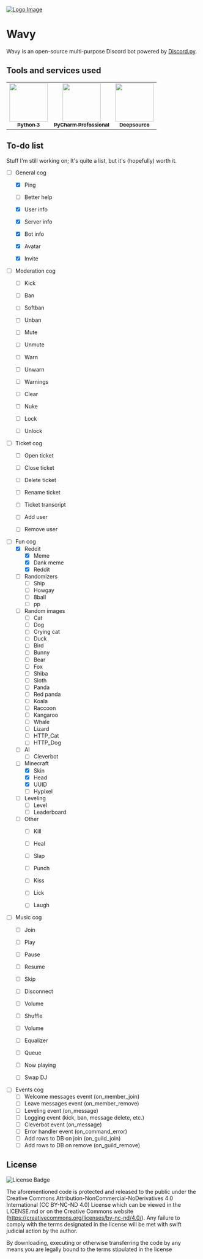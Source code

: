 [![Logo Image](https://cdn.wavybot.com/wavy_logo.png)](https://wavybot.com)

# Wavy

Wavy is an open-source multi-purpose Discord bot powered by [Discord.py](https://discordpy.readthedocs.io/en/latest/).

## Tools and services used

<table>
  <tr>
    <td align="center"><a href="https://www.python.org/"><img src="https://upload.wikimedia.org/wikipedia/commons/thumb/c/c3/Python-logo-notext.svg/768px-Python-logo-notext.svg.png" width="100px;" alt=""/><br /><sub><b>Python 3</b></sub></a><br /></td>
    <td align="center"><a href="https://www.jetbrains.com/pycharm/"><img src="https://i2.wp.com/clay-atlas.com/wp-content/uploads/2019/10/PyCharm_Logo.svg_.png?resize=1024%2C1024&ssl=1" width="100px;" alt=""/><br /><sub><b>PyCharm Professional</b></sub></a><br /></td>
    <td align="center"><a href="https://deepsource.io/"><img src="https://static.crozdesk.com/web_app_library/providers/logos/000/011/711/original/deepsource-1608196869-logo.png?1608196869" width="100px;" alt=""/><br /><sub><b>Deepsource</b></sub></a><br /></td>
  </tr>
</table>

## To-do list
Stuff I'm still working on; It's quite a list, but it's (hopefully) worth it.

- [ ] General cog
    - [x] Ping
    - [ ] Better help
    - [x] User info 
    - [x] Server info
    - [x] Bot info
    - [x] Avatar
    - [x] Invite
    

- [ ] Moderation cog
    - [ ] Kick
    - [ ] Ban
    - [ ] Softban
    - [ ] Unban
    - [ ] Mute
    - [ ] Unmute
    - [ ] Warn
    - [ ] Unwarn
    - [ ] Warnings
    - [ ] Clear
    - [ ] Nuke
    - [ ] Lock
    - [ ] Unlock
    

- [ ] Ticket cog
    - [ ] Open ticket
    - [ ] Close ticket
    - [ ] Delete ticket
    - [ ] Rename ticket
    - [ ] Ticket transcript
    - [ ] Add user 
    - [ ] Remove user
    

- [ ] Fun cog
    - [x] Reddit
        - [x] Meme
        - [x] Dank meme
        - [x] Reddit
    - [ ] Randomizers
        - [ ] Ship
        - [ ] Howgay
        - [ ] 8ball
        - [ ] pp
    - [ ] Random images
        - [ ] Cat
        - [ ] Dog
        - [ ] Crying cat
        - [ ] Duck
        - [ ] Bird
        - [ ] Bunny
        - [ ] Bear
        - [ ] Fox
        - [ ] Shiba
        - [ ] Sloth
        - [ ] Panda
        - [ ] Red panda
        - [ ] Koala
        - [ ] Raccoon
        - [ ] Kangaroo
        - [ ] Whale
        - [ ] Lizard
        - [ ] HTTP_Cat
        - [ ] HTTP_Dog
    - [ ] AI
      - [ ] Cleverbot
    - [ ] Minecraft
      - [x] Skin
      - [x] Head
      - [x] UUID
      - [ ] Hypixel
    - [ ] Leveling
      - [ ] Level
      - [ ] Leaderboard
    - [ ]  Other
        - [ ] Kill
        - [ ] Heal
        - [ ] Slap
        - [ ] Punch
        - [ ] Kiss
        - [ ] Lick
        - [ ] Laugh
    

- [ ] Music cog
    - [ ] Join
    - [ ] Play
    - [ ] Pause
    - [ ] Resume
    - [ ] Skip
    - [ ] Disconnect
    - [ ] Volume
    - [ ] Shuffle
    - [ ] Volume
    - [ ] Equalizer
    - [ ] Queue
    - [ ] Now playing
    - [ ] Swap DJ
    

- [ ] Events cog
    - [ ] Welcome messages evemt (on_member_join)
    - [ ] Leave messages event (on_member_remove)
    - [ ] Leveling event (on_message)
    - [ ] Logging event (kick, ban, message delete, etc.)
    - [ ] Cleverbot event (on_message)
    - [ ] Error handler event (on_command_error)
    - [ ] Add rows to DB on join (on_guild_join)
    - [ ] Add rows to DB on remove (on_guild_remove)

## License

![License Badge](https://mirrors.creativecommons.org/presskit/buttons/80x15/svg/by-nc-nd.svg)

The aforementioned code is protected and released to the public under the Creative Commons Attribution-NonCommercial-NoDerivatives 4.0 International (CC BY-NC-ND 4.0) License which can be viewed in the LICENSE.md or on the Creative Commons website (https://creativecommons.org/licenses/by-nc-nd/4.0/). Any failure to comply with the terms designated in the license will be met with swift judicial action by the author.

By downloading, executing or otherwise transferring the code by any means you are legally bound to the terms stipulated in the license